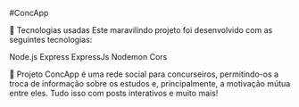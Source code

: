 #ConcApp

🚀 Tecnologias usadas
Este maravilindo projeto foi desenvolvido com as seguintes tecnologias:

Node.js
Express
ExpressJs
Nodemon
Cors

💪 Projeto
ConcApp é uma rede social para concurseiros, permitindo-os a troca de informação sobre os
estudos e, principalmente, a motivação mútua entre eles. Tudo isso com posts
interativos e muito mais!

